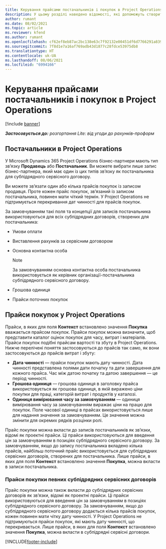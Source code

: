 ```yaml
---
title: Керування прайсами постачальників і покупок в Project Operations
description: У цьому розділі наведено відомості, які допоможуть створити та обслуговувати дані постачальника та прайси покупок для субпідрядних договорів.
author: rumant
ms.date: 08/02/2021
ms.topic: article
ms.reviewer: kfend
ms.author: rumant
ms.openlocfilehash: cf62ef8eb87ac2bc138e63c7f92132e00451df6d7766291a8399a94a070799ab
ms.sourcegitcommit: 7f8d1e7a16af769adb43d1877c28fdce53975db8
ms.translationtype: HT
ms.contentlocale: uk-UA
ms.lasthandoff: 08/06/2021
ms.locfileid: "6994166"
---
```

# <a name="vendor-and-purchase-price-list-management-in-project-operations"></a>Керування прайсами постачальників і покупок в Project Operations

[!include [banner](../../includes/dataverse-preview.md)]

_**Застосовується до:** розгортання Lite: від угоди до рахунків-проформ_

## <a name="vendors-in-project-operations"></a>Постачальники в Project Operations

У Microsoft Dynamics 365 Project Operations бізнес-партнери мають тип зв’язку **Продавець** або **Постачальник**. Ви можете вибрати лише запис бізнес-партнера, який має один із цих типів зв’язку як постачальника для субпідрядного сервісного договору.

Ви можете зв’язати один або кілька прайсів покупок із записом продавця. Проте кожен прайс покупок, зв’язаний із записом постачальника, повинен мати чіткий термін. У Project Operations не підтримується перекривання дат чинності для прайсів покупок.

За замовчуванням такі поля та концепції для записів постачальника використовуються для всіх субпідрядних договорів, створених для постачальника:

- Умови оплати
- Виставлення рахунків за сервісним договором
- Основна контактна особа

    > [!NOTE]
    > За замовчуванням основна контактна особа постачальника використовується як керівник організації-постачальника субпідрядного сервісного договору.

- Грошова одиниця
- Прайси поточних покупок

## <a name="purchase-price-lists-in-project-operations"></a>Прайси покупок у Project Operations

Прайси, в яких для поля **Контекст** встановлено значення **Покупка** вважається прайсом покупок. Прайси покупок можна визначити, щоб представити каталог оцінок покупок для часу, витрат і матеріалів. Прайси покупок подібні прайсам вартості та збуту в Project Operations. Нижче перелічені поняття застосовуються до прайсів так само, як вони застосовуються до прайсів витрат і збуту:

- **Дата чинності** — прайси покупок мають дату чинності. Дата чинності представлена полями дати початку та дати завершення для кожного прайса. Час між датою початку та датою завершення — це період чинності.
- **Грошова одиниця** — грошова одиниця в заголовку прайса використовується як грошова одиниця, в якій виражено ціни покупки для праці, категорій витрат і продуктів у каталозі.
- **Одиниця вимірювання часу за замовчуванням** — одиниця вимірювання часу за замовчуванням виражає ціни на працю для покупок. Поле часової одиниці в прайсах використовується лише для надання значення за замовчуванням. Це значення можна змінити для окремих рядків розцінки ролі.

Прайс покупки можна вкласти до записів постачальників як зв’язки, відомі як проектні прайси. Ці прайси використовуються для введення цін за замовчуванням в позиціях субпідрядного сервісного договору. За замовчуванням, якщо до запису постачальника вкладено кілька прайсів, найбільш поточний прайс використовується для субпідрядних сервісних договорів, створених для постачальника. Лише прайси, в яких для поля **Контекст** встановлено значення **Покупка**, можна вкласти в записи постачальника.

### <a name="subcontract-specific-purchase-price-lists"></a>Прайси покупки певних субпідрядних сервісних договорів

Прайс покупки можна також вкласти до субпідрядних сервісних договорів як зв’язки, відомі як проектні прайси. Ці прайси використовуються для введення цін за замовчуванням в позиціях субпідрядного сервісного договору. За замовчуванням, якщо до субпідрядного сервісного договору додається кілька прайсів покупок, кожен повинен мати чітку дату чинності. У Project Operations не підтримуються прайси покупок, які мають дату чинності, що перекривається. Лише прайси, в яких для поля **Контекст** встановлено значення **Покупка**, можна вкласти в субпідрядні сервісні договори.

[!INCLUDE[footer-include](../../includes/footer-banner.md)]
